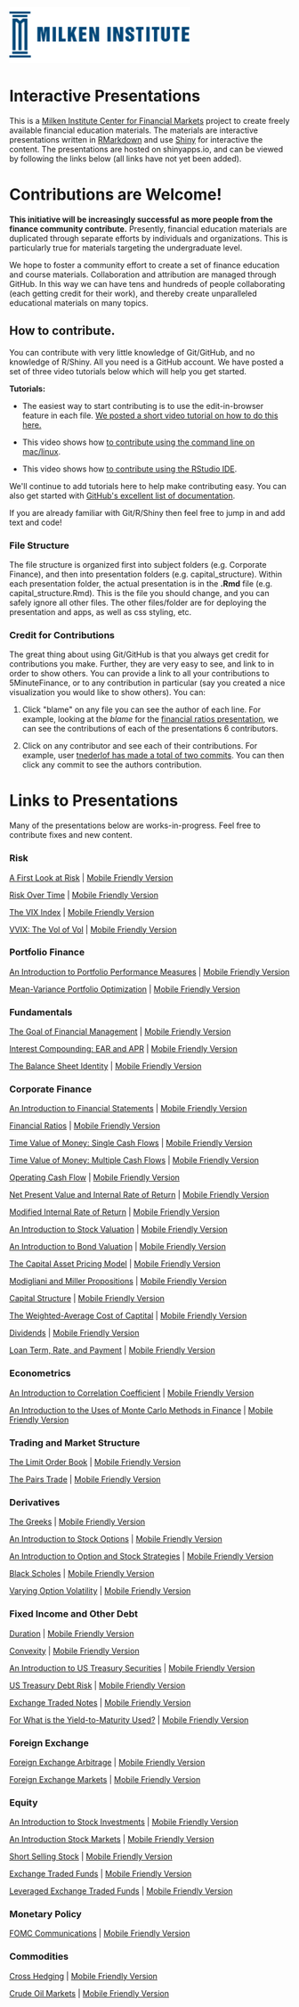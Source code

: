 <div id="mi"><img src="mi.png" style="height:100px;"></div> 

# Interactive Presentations

This is a [Milken Institute Center for Financial Markets](http://www.milkeninstitute.org/centers/markets) project to create freely available financial education materials. The materials are interactive presentations written in [RMarkdown](http://rmarkdown.rstudio.com/) and use [Shiny](http://shiny.rstudio.com/) for interactive the content.  The presentations are hosted on shinyapps.io, and can be viewed by following the links below (all links have not yet been added).

# Contributions are Welcome!

**This initiative will be increasingly successful as more people from the finance community contribute.**  Presently, financial education materials are duplicated through separate efforts by individuals and organizations. This is particularly true for materials targeting the undergraduate level.

We hope to foster a community effort to create a set of finance education and course materials. Collaboration and attribution are managed through GitHub.  In this way we can have tens and hundreds of people collaborating (each getting credit for their work), and thereby create unparalleled educational materials on many topics.

## How to contribute.

You can contribute with very little knowledge of Git/GitHub, and no knowledge of R/Shiny.  All you need is a GitHub account.  We have posted a set of three video tutorials below which will help you get started.

**Tutorials:**

-  The easiest way to start contributing is to use the edit-in-browser feature in each file. [We posted a short video tutorial on how to do this here.](https://www.youtube.com/watch?v=iVC9UKkaiko)  

-  This video shows how [to contribute using the command line on mac/linux](https://www.youtube.com/watch?v=pII-Jop07yM). 

-  This video shows how [to contribute using the RStudio IDE](https://www.youtube.com/watch?v=4zDQSibnyzM).

We'll continue to add tutorials here to help make contributing easy.  You can also get started with [GitHub's excellent list of documentation](https://help.github.com/articles/good-resources-for-learning-git-and-github).

If you are already familiar with Git/R/Shiny then feel free to jump in and add text and code!  

### File Structure

The file structure is organized first into subject folders (e.g. Corporate Finance), and then into presentation folders (e.g. capital_structure).  Within each presentation folder, the actual presentation is in the **.Rmd** file (e.g. capital_structure.Rmd).  This is the file you should change, and you can safely ignore all other files.  The other files/folder are for deploying the presentation and apps, as well as css styling, etc.   

### Credit for Contributions

The great thing about using Git/GitHub is that you always get credit for contributions you make.  Further, they are very easy to see, and link to in order to show others. You can provide a link to all your contributions to 5MinuteFinance, or to any contribution in particular (say you created a nice visualization you would like to show others).  You can:

1.  Click "blame" on any file you can see the author of each line. For example, looking at the *blame* for the [financial ratios presentation](https://github.com/FinancialMarkets/5MinuteFinance/blame/master/Corporate_Finance/Financial_Ratios/financial_ratios.Rmd), we can see the contributions of each of the presentations 6 contributors.

2.  Click on any contributor and see each of their contributions. For example, user [tnederlof has made a total of two commits](https://github.com/FinancialMarkets/5MinuteFinance/commits?author=tnederlof).  You can then click any commit to see the authors contribution.

# Links to Presentations

Many of the presentations below are works-in-progress.  Feel free to contribute fixes and new content. 

### Risk

[A First Look at Risk](https://micfm.shinyapps.io/what_is_risk/) | [Mobile Friendly Version](https://micfm.shinyapps.io/what_is_risk_mobile)

[Risk Over Time](https://micfm.shinyapps.io/risk_future_past/) | [Mobile Friendly Version](https://micfm.shinyapps.io/risk_future_past_mobile)

[The VIX Index](https://micfm.shinyapps.io/The_VIX/) | [Mobile Friendly Version](https://micfm.shinyapps.io/The_VIX_mobile)

[VVIX: The Vol of Vol](https://micfm.shinyapps.io/The_VVIX) | [Mobile Friendly Version](https://micfm.shinyapps.io/The_VVIX_mobile)

### Portfolio Finance

[An Introduction to Portfolio Performance Measures](https://micfm.shinyapps.io/portfolio_performance_measures/) | [Mobile Friendly Version](https://micfm.shinyapps.io/portfolio_performance_measures_mobile)

[Mean-Variance Portfolio Optimization](https://micfm.shinyapps.io/markowitz/) | [Mobile Friendly Version](https://micfm.shinyapps.io/markowitz_mobile)

### Fundamentals

[The Goal of Financial Management](https://micfm.shinyapps.io/goal_fin_mgmt/) | [Mobile Friendly Version](https://micfm.shinyapps.io/goal_fin_mgmt_mobile/)

[Interest Compounding: EAR and APR](https://micfm.shinyapps.io/compounding) | [Mobile Friendly Version](https://micfm.shinyapps.io/compounding_mobile/)

[The Balance Sheet Identity](https://micfm.shinyapps.io/balance_sheet_identity/) | [Mobile Friendly Version](https://micfm.shinyapps.io/balance_sheet_identity_mobile/)

### Corporate Finance

[An Introduction to Financial Statements](https://micfm.shinyapps.io/basic_financial_statements) | [Mobile Friendly Version](https://micfm.shinyapps.io/basic_financial_statements_mobile)

[Financial Ratios](https://micfm.shinyapps.io/Financial_Ratios) | [Mobile Friendly Version](https://micfm.shinyapps.io/Financial_Ratios_mobile)

[Time Value of Money: Single Cash Flows](https://micfm.shinyapps.io/TVM_Single_CFs) | [Mobile Friendly Version](https://micfm.shinyapps.io/TVM_Single_CFs_mobile)

[Time Value of Money: Multiple Cash Flows](https://micfm.shinyapps.io/TVM_Multiple_CFs/) | [Mobile Friendly Version](https://micfm.shinyapps.io/TVM_Multiple_CFs_mobile)

[Operating Cash Flow](https://micfm.shinyapps.io/OCFs) | [Mobile Friendly Version](https://micfm.shinyapps.io/OCFs_mobile)

[Net Present Value and Internal Rate of Return](https://micfm.shinyapps.io/NPV_and_IRR/) | [Mobile Friendly Version](https://micfm.shinyapps.io/NPV_and_IRR_mobile)

[Modified Internal Rate of Return](https://micfm.shinyapps.io/MIRR) | [Mobile Friendly Version](https://micfm.shinyapps.io/MIRR_mobile)

[An Introduction to Stock Valuation](https://micfm.shinyapps.io/intro_stock_valuation/) | [Mobile Friendly Version](https://micfm.shinyapps.io/intro_stock_valuation_mobile)

[An Introduction to Bond Valuation](https://micfm.shinyapps.io/intro_bond_valuation) | [Mobile Friendly Version](https://micfm.shinyapps.io/intro_bond_valuation_mobile/)

[The Capital Asset Pricing Model](https://micfm.shinyapps.io/The_CAPM) | [Mobile Friendly Version](https://micfm.shinyapps.io/The_CAPM_mobile)

[Modigliani and Miller Propositions](https://micfm.shinyapps.io/MM_propositions/) | [Mobile Friendly Version](https://micfm.shinyapps.io/MM_propositions_mobile/)

[Capital Structure](https://micfm.shinyapps.io/capital_structure/) | [Mobile Friendly Version](https://micfm.shinyapps.io/capital_structure_mobile/)

[The Weighted-Average Cost of Captital](https://micfm.shinyapps.io/WACC) | [Mobile Friendly Version](https://micfm.shinyapps.io/WACC_mobile/)

[Dividends](https://micfm.shinyapps.io/dividends/) | [Mobile Friendly Version](https://micfm.shinyapps.io/dividends_mobile/)

[Loan Term, Rate, and Payment](https://micfm.shinyapps.io/loan_term_payment) | [Mobile Friendly Version](https://micfm.shinyapps.io/loan_term_payment_mobile/)

### Econometrics

[An Introduction to Correlation Coefficient](https://micfm.shinyapps.io/what_is_correlation) | [Mobile Friendly Version](https://micfm.shinyapps.io/what_is_correlation_mobile)

[An Introduction to the Uses of Monte Carlo Methods in Finance](https://micfm.shinyapps.io/uses_monte_carlo) | [Mobile Friendly Version](https://micfm.shinyapps.io/uses_monte_carlo_mobile)

### Trading and Market Structure

[The Limit Order Book](https://micfm.shinyapps.io/limit_order_book/) | [Mobile Friendly Version](https://micfm.shinyapps.io/limit_order_book_mobile)

[The Pairs Trade](https://micfm.shinyapps.io/pairs_trade/) | [Mobile Friendly Version](https://micfm.shinyapps.io/pairs_trade_mobile)

### Derivatives

[The Greeks](https://micfm.shinyapps.io/greeks) | [Mobile Friendly Version](https://micfm.shinyapps.io/greeks_mobile)

[An Introduction to Stock Options](https://micfm.shinyapps.io/option_intro) | [Mobile Friendly Version](https://micfm.shinyapps.io/option_intro_mobile)

[An Introduction to Option and Stock Strategies](https://micfm.shinyapps.io/option_spreads) | [Mobile Friendly Version](https://micfm.shinyapps.io/option_spreads_mobile)

[Black Scholes](https://micfm.shinyapps.io/black_scholes) | [Mobile Friendly Version](https://micfm.shinyapps.io/black_scholes_mobile)

[Varying Option Volatility](https://micfm.shinyapps.io/stochastic_vol) | [Mobile Friendly Version](https://micfm.shinyapps.io/stochastic_vol_mobile)

### Fixed Income and Other Debt

[Duration](https://micfm.shinyapps.io/intro_duration/) | [Mobile Friendly Version](https://micfm.shinyapps.io/intro_duration_mobile)

[Convexity](https://micfm.shinyapps.io/convexity/) | [Mobile Friendly Version](https://micfm.shinyapps.io/convexity_mobile)

[An Introduction to US Treasury Securities](https://micfm.shinyapps.io/intro_treasuries/) | [Mobile Friendly Version](https://micfm.shinyapps.io/intro_treasuries_mobile/)

[US Treasury Debt Risk](https://micfm.shinyapps.io/treasury_debt_risk/) | [Mobile Friendly Version](https://micfm.shinyapps.io/treasury_debt_risk_mobile)

[Exchange Traded Notes](https://micfm.shinyapps.io/ETNs/) | [Mobile Friendly Version](https://micfm.shinyapps.io/ETNs_mobile)

[For What is the Yield-to-Maturity Used?](https://micfm.shinyapps.io/For_What_YTM_Used/) | [Mobile Friendly Version](https://micfm.shinyapps.io/For_What_YTM_Used_mobile)

### Foreign Exchange

[Foreign Exchange Arbitrage](https://micfm.shinyapps.io/fx_arbitrage/) | [Mobile Friendly Version](https://micfm.shinyapps.io/fx_arbitrage_mobile)

[Foreign Exchange Markets](https://micfm.shinyapps.io/fx_market) | [Mobile Friendly Version](https://micfm.shinyapps.io/fx_market_mobile)

### Equity

[An Introduction to Stock Investments](https://micfm.shinyapps.io/stock/) | [Mobile Friendly Version](https://micfm.shinyapps.io/stock_mobile)

[An Introduction Stock Markets](https://micfm.shinyapps.io/stock_markets/) | [Mobile Friendly Version](https://micfm.shinyapps.io/stock_markets_mobile)

[Short Selling Stock](https://micfm.shinyapps.io/short_selling_stock/) | [Mobile Friendly Version](https://micfm.shinyapps.io/short_selling_stock_mobile)

[Exchange Traded Funds](https://micfm.shinyapps.io/ETFs/) | [Mobile Friendly Version](https://micfm.shinyapps.io/ETFs_mobile)

[Leveraged Exchange Traded Funds](https://micfm.shinyapps.io/leveragedETFs/) | [Mobile Friendly Version](https://micfm.shinyapps.io/leveragedETFs_mobile)


<!-- #### Need to consolidate the stock market presentations below.  -->

<!-- [Stock Markets Dark Pools](https://micfm.shinyapps.io/stock_markets_dark_pools/) -->

<!-- [Stock Markets Function](https://micfm.shinyapps.io/stock_markets_function/) -->

<!-- [Stock Markets Over Time](https://micfm.shinyapps.io/stock_markets_over_time/) -->

### Monetary Policy

[FOMC Communications](https://micfm.shinyapps.io/fed_communications/) | [Mobile Friendly Version](https://micfm.shinyapps.io/fed_communications_mobile)

<!-- [US Monetary Policy](https://micfm.shinyapps.io/us_monetary_policy/) -->

### Commodities

[Cross Hedging](https://micfm.shinyapps.io/cross_hedging_presentation) | [Mobile Friendly Version](https://micfm.shinyapps.io/cross_hedging_presentation_mobile)

[Crude Oil Markets](https://micfm.shinyapps.io/crude_oil_markets) | [Mobile Friendly Version](https://micfm.shinyapps.io/crude_oil_markets_mobile)

